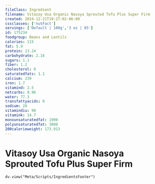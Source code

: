```yaml
---
fileClass: Ingredient
filename: Vitasoy Usa Organic Nasoya Sprouted Tofu Plus Super Firm
created: 2024-12-21T19:27:02-06:00
cssclasses: ['nutFact']
servings: ['Default | 100g','3 oz | 85']
id: 175234
foodgroup: Beans and Lentils
calories: 115
fat: 5.9
protein: 13.24
carbohydrate: 2.16
sugars: 1.1
fiber: 1.2
cholesterol: 0
saturatedfats: 1.1
calcium: 239
iron: 1.7
vitamind: 2.5
netcarbs: 0.96
water: 77.3
transfattyacids: 0
sodium: 28
vitamindiu: 98
vitamink: 14.7
monounsaturatedfat: 1900
polyunsaturatedfat: 3000
200calorieweight: 173.913
---
```


# Vitasoy Usa Organic Nasoya Sprouted Tofu Plus Super Firm

```dataviewjs
dv.view("Meta/Scripts/IngredientsFooter")
```